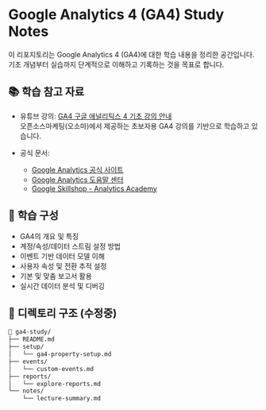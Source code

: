 # Google Analytics 4 (GA4) Study Notes

이 리포지토리는 Google Analytics 4 (GA4)에 대한 학습 내용을 정리한 공간입니다.  
기초 개념부터 실습까지 단계적으로 이해하고 기록하는 것을 목표로 합니다.

## 📚 학습 참고 자료

- 유튜브 강의: [GA4 구글 애널리틱스 4 기초 강의 안내](https://www.youtube.com/watch?v=PLXkEVxw3l4)  
  오픈소스마케팅(오소마)에서 제공하는 초보자용 GA4 강의를 기반으로 학습하고 있습니다.

- 공식 문서:
  - [Google Analytics 공식 사이트](https://analytics.google.com/)
  - [Google Analytics 도움말 센터](https://support.google.com/analytics/)
  - [Google Skillshop - Analytics Academy](https://skillshop.withgoogle.com/)

## 🧱 학습 구성

- GA4의 개요 및 특징
- 계정/속성/데이터 스트림 설정 방법
- 이벤트 기반 데이터 모델 이해
- 사용자 속성 및 전환 추적 설정
- 기본 및 맞춤 보고서 활용
- 실시간 데이터 분석 및 디버깅

## 📂 디렉토리 구조 (수정중)

```bash
📁 ga4-study/
├── README.md
├── setup/
│   └── ga4-property-setup.md
├── events/
│   └── custom-events.md
├── reports/
│   └── explore-reports.md
└── notes/
    └── lecture-summary.md
